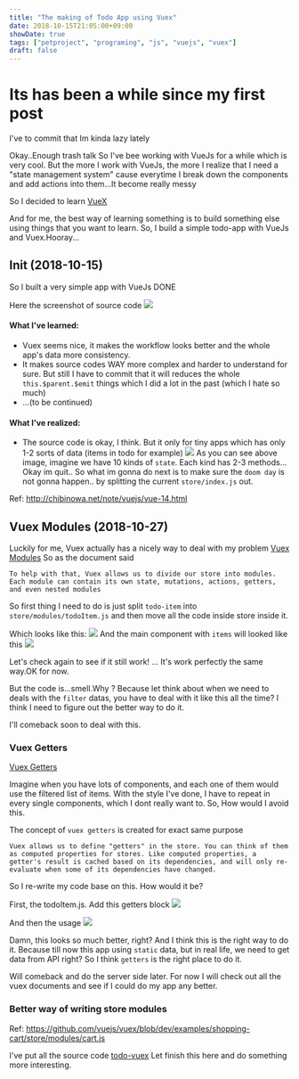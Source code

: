 ```yaml
---
title: "The making of Todo App using Vuex"
date: 2018-10-15T21:05:00+09:00
showDate: true
tags: ["petproject", "programing", "js", "vuejs", "vuex"]
draft: false
---
```

# Its has been a while since my first post
I've to commit that Im kinda lazy lately

Okay..Enough trash talk
So I've bee working with VueJs for a while which is very cool.
But the more I work with VueJs, the more I realize that I need a "state management system" cause everytime I break down the components and add actions into them...It become really messy

So I decided to learn [VueX](https://vuex.vuejs.org/)

And for me, the best way of learning something is to build something else using things that you want to learn.
So, I build a simple todo-app with VueJs and Vuex.Hooray...


## Init (2018-10-15)
So I built a very simple app with VueJs DONE

Here the screenshot of source code
![](https://imgur.com/ipdQafg.png)

#### What I've learned:
- Vuex seems nice, it makes the workflow looks better and the whole app's data more consistency.
- It makes source codes WAY more complex and harder to understand for sure. But still I have to commit that it will reduces the whole `this.$parent.$emit` things which I did a lot in the past (which I hate so much)
- ...(to be continued)

#### What I've realized:
- The source code is okay, I think. But it only for tiny apps which has only 1-2 sorts of data (items in todo for example)
![](https://i.imgur.com/GmrL0py.png)
As you can see above image, imagine we have 10 kinds of `state`. Each kind has 2-3 methods... Okay im quit..
So what im gonna do next is to make sure the `doom day` is not gonna happen.. by splitting the current `store/index.js` out.

Ref: http://chibinowa.net/note/vuejs/vue-14.html

## Vuex Modules (2018-10-27)
Luckily for me, Vuex actually has a nicely way to deal with my problem
[Vuex Modules](https://vuex.vuejs.org/guide/modules.html)
So as the document said
```
To help with that, Vuex allows us to divide our store into modules. Each module can contain its own state, mutations, actions, getters, and even nested modules
```

So first thing I need to do is just split `todo-item` into `store/modules/todoItem.js`
and then move all the code inside store inside it.

Which looks like this:
![](https://i.imgur.com/CixVely.png)
And the main component with `items` will looked like this
![](https://i.imgur.com/k2BAWvk.png)

Let's check again to see if it still work!
...
It's work perfectly the same way.OK for now.

But the code is...smell.Why ? Because let think about when we need to deals with the `filter` datas, you have to deal with it like this all the time? I think I need to figure out the better way to do it.

I'll comeback soon to deal with this.

### Vuex Getters
[Vuex Getters](https://vuex.vuejs.org/guide/getters.html)

Imagine when you have lots of components, and each one of them would use the filtered list of items.
With the style I've done, I have to repeat in every single components, which I dont really want to.
So, How would I avoid this.

The concept of `vuex getters` is created for exact same purpose
```
Vuex allows us to define "getters" in the store. You can think of them as computed properties for stores. Like computed properties, a getter's result is cached based on its dependencies, and will only re-evaluate when some of its dependencies have changed.
```

So I re-write my code base on this. How would it be?

First, the todoItem.js. Add this getters block
![](https://i.imgur.com/bnEdoHv.png)

And then the usage
![](https://i.imgur.com/5vyd9mZ.png)

Damn, this looks so much better, right?
And I think this is the right way to do it. Because till now this app using `static` data, but in real life, we need to get data from API right? So I think `getters` is the right place to do it.

Will comeback and do the server side later. For now I will check out all the vuex documents and see if I could do my app any better.

### Better way of writing store modules
Ref: https://github.com/vuejs/vuex/blob/dev/examples/shopping-cart/store/modules/cart.js

I've put all the source code [todo-vuex](https://github.com/bachdx2812/todo-vuex)
Let finish this here and do something more interesting.

